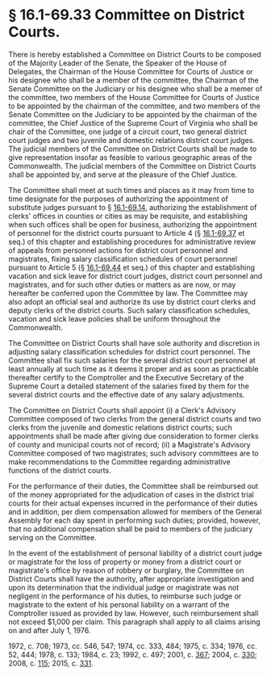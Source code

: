 # § 16.1-69.33 Committee on District Courts.

<p>There is hereby established a Committee on District Courts to be composed of the Majority Leader of the Senate, the Speaker of the House of Delegates, the Chairman of the House Committee for Courts of Justice or his designee who shall be a member of the committee, the Chairman of the Senate Committee on the Judiciary or his designee who shall be a memer of the committee, two members of the House Committee for Courts of Justice to be appointed by the chairman of the committee, and two members of the Senate Committee on the Judiciary to be appointed by the chairman of the committee, the Chief Justice of the Supreme Court of Virginia who shall be chair of the Committee, one judge of a circuit court, two general district court judges and two juvenile and domestic relations district court judges. The judicial members of the Committee on District Courts shall be made to give representation insofar as feasible to various geographic areas of the Commonwealth. The judicial members of the Committee on District Courts shall be appointed by, and serve at the pleasure of the Chief Justice.</p><p>The Committee shall meet at such times and places as it may from time to time designate for the purposes of authorizing the appointment of substitute judges pursuant to § <a href='/vacode/16.1-69.14/'>16.1-69.14</a>, authorizing the establishment of clerks' offices in counties or cities as may be requisite, and establishing when such offices shall be open for business, authorizing the appointment of personnel for the district courts pursuant to Article 4 (§ <a href='/vacode/16.1-69.37/'>16.1-69.37</a> et seq.) of this chapter and establishing procedures for administrative review of appeals from personnel actions for district court personnel and magistrates, fixing salary classification schedules of court personnel pursuant to Article 5 (§ <a href='/vacode/16.1-69.44/'>16.1-69.44</a> et seq.) of this chapter and establishing vacation and sick leave for district court judges, district court personnel and magistrates, and for such other duties or matters as are now, or may hereafter be conferred upon the Committee by law. The Committee may also adopt an official seal and authorize its use by district court clerks and deputy clerks of the district courts. Such salary classification schedules, vacation and sick leave policies shall be uniform throughout the Commonwealth.</p><p>The Committee on District Courts shall have sole authority and discretion in adjusting salary classification schedules for district court personnel. The Committee shall fix such salaries for the several district court personnel at least annually at such time as it deems it proper and as soon as practicable thereafter certify to the Comptroller and the Executive Secretary of the Supreme Court a detailed statement of the salaries fixed by them for the several district courts and the effective date of any salary adjustments.</p><p>The Committee on District Courts shall appoint (i) a Clerk's Advisory Committee composed of two clerks from the general district courts and two clerks from the juvenile and domestic relations district courts; such appointments shall be made after giving due consideration to former clerks of county and municipal courts not of record; (ii) a Magistrate's Advisory Committee composed of two magistrates; such advisory committees are to make recommendations to the Committee regarding administrative functions of the district courts.</p><p>For the performance of their duties, the Committee shall be reimbursed out of the money appropriated for the adjudication of cases in the district trial courts for their actual expenses incurred in the performance of their duties and in addition, per diem compensation allowed for members of the General Assembly for each day spent in performing such duties; provided, however, that no additional compensation shall be paid to members of the judiciary serving on the Committee.</p><p>In the event of the establishment of personal liability of a district court judge or magistrate for the loss of property or money from a district court or magistrate's office by reason of robbery or burglary, the Committee on District Courts shall have the authority, after appropriate investigation and upon its determination that the individual judge or magistrate was not negligent in the performance of his duties, to reimburse such judge or magistrate to the extent of his personal liability on a warrant of the Comptroller issued as provided by law. However, such reimbursement shall not exceed $1,000 per claim. This paragraph shall apply to all claims arising on and after July 1, 1976.</p><p>1972, c. 708; 1973, cc. 546, 547; 1974, cc. 333, 484; 1975, c. 334; 1976, cc. 52, 444; 1978, c. 133; 1984, c. 23; 1992, c. 497; 2001, c. <a href='http://lis.virginia.gov/cgi-bin/legp604.exe?011+ful+CHAP0367'>367</a>; 2004, c. <a href='http://lis.virginia.gov/cgi-bin/legp604.exe?041+ful+CHAP0330'>330</a>; 2008, c. <a href='http://lis.virginia.gov/cgi-bin/legp604.exe?081+ful+CHAP0115'>115</a>; 2015, c. <a href='http://lis.virginia.gov/cgi-bin/legp604.exe?151+ful+CHAP0331'>331</a>.</p>